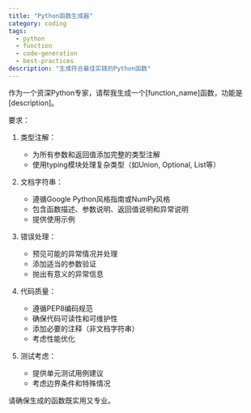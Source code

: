 ```yaml
---
title: "Python函数生成器"
category: coding
tags:
  - python
  - function
  - code-generation
  - best-practices
description: "生成符合最佳实践的Python函数"
---
```


作为一个资深Python专家，请帮我生成一个[function_name]函数，功能是[description]。

要求：

1. 类型注解：
   - 为所有参数和返回值添加完整的类型注解
   - 使用typing模块处理复杂类型（如Union, Optional, List等）

2. 文档字符串：
   - 遵循Google Python风格指南或NumPy风格
   - 包含函数描述、参数说明、返回值说明和异常说明
   - 提供使用示例

3. 错误处理：
   - 预见可能的异常情况并处理
   - 添加适当的参数验证
   - 抛出有意义的异常信息

4. 代码质量：
   - 遵循PEP8编码规范
   - 确保代码可读性和可维护性
   - 添加必要的注释（非文档字符串）
   - 考虑性能优化

5. 测试考虑：
   - 提供单元测试用例建议
   - 考虑边界条件和特殊情况

请确保生成的函数既实用又专业。